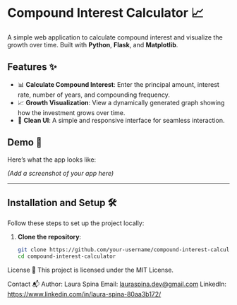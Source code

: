 # Compound Interest Calculator 📈

A simple web application to calculate compound interest and visualize the growth over time. Built with **Python**, **Flask**, and **Matplotlib**.

## Features ✨

- 📊 **Calculate Compound Interest**: Enter the principal amount, interest rate, number of years, and compounding frequency.
- 📈 **Growth Visualization**: View a dynamically generated graph showing how the investment grows over time.
- 🎨 **Clean UI**: A simple and responsive interface for seamless interaction.

## Demo 🚀

Here’s what the app looks like:

_(Add a screenshot of your app here)_

---

## Installation and Setup 🛠️

Follow these steps to set up the project locally:

1. **Clone the repository**:
   ```bash
   git clone https://github.com/your-username/compound-interest-calculator.git
   cd compound-interest-calculator
   ```

License 📜
This project is licensed under the MIT License.

Contact 📬
Author: Laura Spina
Email: lauraspina.dev@gmail.com
LinkedIn: https://www.linkedin.com/in/laura-spina-80aa3b172/

